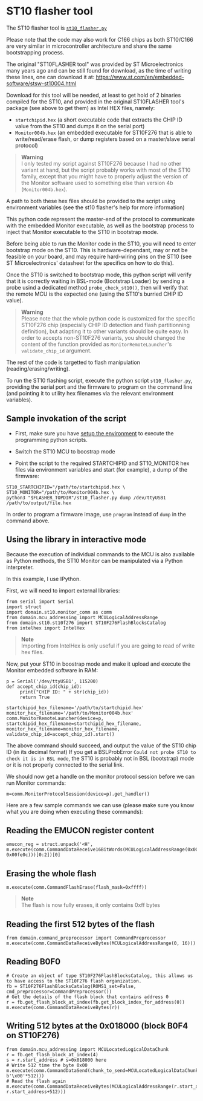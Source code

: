 # ST10 flasher tool

The ST10 flasher tool is [`st10_flasher.py`](./st10_flasher.py)

Please note that the code may also work for C166 chips as both ST10/C166 are very similar in microcontroller architecture and share the same bootstrapping process.

The original "ST10FLASHER tool" was provided by ST Microelectronics many years ago and can be still found for download, as the time of writing these lines, one can download it at: https://www.st.com/en/embedded-software/stsw-st10004.html

Download for this tool will be needed, at least to get hold of 2 binaries compiled for the ST10, and provided in the original ST10FLASHER tool's package (see above to get them) as Intel HEX files, namely:
* `startchipid.hex` (a short executable code that extracts the CHIP ID value from the ST10 and dumps it on the serial port)
* `Monitor004b.hex` (an embedded executable for ST10F276 that is able to write/read/erase flash, or dump registers based on a master/slave serial protocol)

> **Warning**  
> I only tested my script against ST10F276 because I had no other variant at hand, but the script probably works with most of the ST10 family, except that you might have to properly adjust the version of the Monitor software used to something else than version 4b (`Monitor004b.hex`).

A path to both these hex files should be provided to the script using environment variables (see the st10 flasher's help for more information)

This python code represent the master-end of the protocol to communicate with the embedded Monitor executable, as well as the bootstrap process to inject that Monitor executable to the ST10 in bootstrap mode.

Before being able to run the Monitor code in the ST10, you will need to enter bootstrap mode on the ST10. This is hardware-dependant, may or not be feasible on your board, and may require hard-wiring pins on the ST10 (see ST Microelectronics' datasheet for the specifics on how to do this).

Once the ST10 is switched to bootstrap mode, this python script will verify that it is correctly waiting in BSL-mode (Bootstrap Loader) by sending a probe usind a dedicated method `probe_check_st10()`, then will verify that the remote MCU is the expected one (using the ST10's burried CHIP ID value).

> **Warning**  
> Please note that the whole python code is customized for the specific ST10F276 chip (especially CHIP ID detection and flash partitionning definition), but adapting it to other variants should be quite easy.
> In order to accepts non-ST10F276 variants, you should changed the content of the function provided as `MonitorRemoteLauncher`'s `validate_chip_id` argument.

The rest of the code is targetted to flash manipulation (reading/erasing/writing).

To run the ST10 flashing script, execute the python script `st10_flasher.py`, providing the serial port and the firmware to program on the command line (and pointing it to utility hex filenames via the relevant environment variables).

## Sample invokation of the script

* First, make sure you have [setup the environment](#setting-up-the-environment-for-the-python-scripts) to execute the programming python scripts.

* Switch the ST10 MCU to boostrap mode

* Point the script to the required STARTCHIPID and ST10_MONITOR hex files via environment variables and start (for example), a dump of the firmware:
```
ST10_STARTCHIPID="/path/to/startchipid.hex \
ST10_MONITOR="/path/to/Monitor004b.hex \
python3 "$FLASHER_TOPDIR"/st10_flasher.py dump /dev/ttyUSB1 /path/to/output/file.hex
```

In order to program a firmware image, use `program` instead of `dump` in the command above.

## Using the library in interactive mode

Because the execution of individual commands to the MCU is also available as Python methods, the ST10 Monitor can be manipulated via a Python interpreter.

In this example, I use IPython.

First, we will need to import external libraries:
```
from serial import Serial
import struct
import domain.st10.monitor_comm as comm
from domain.mcu_addressing import MCULogicalAddressRange
from domain.st10.st10f276 import ST10F276FlashBlocksCatalog
from intelhex import IntelHex
```

> **Note**  
> Importing from IntelHex is only useful if you are going to read of write hex files.


Now, put your ST10 in boostrap mode and make it upload and execute the Monitor embedded software in RAM:
```
p = Serial('/dev/ttyUSB1', 115200)
def accept_chip_id(chip_id):
     print("CHIP ID: " + str(chip_id))
     return True

startchipid_hex_filename='/path/to/startchipid.hex'
monitor_hex_filename='/path/to/Monitor004b.hex'
comm.MonitorRemoteLauncher(device=p, startchipid_hex_filename=startchipid_hex_filename, monitor_hex_filename=monitor_hex_filename, validate_chip_id=accept_chip_id).start()
```

The above command should succeed, and output the value of the ST10 chip ID (in its decimal format)
If you get a BSLProbError `Could not probe ST10 to check it is in BSL mode`, the ST10 is probably not in BSL (bootstrap) mode or it is not properly connected to the serial link.

We should now get a handle on the monitor protocol session before we can run Monitor commands:

```
m=comm.MonitorProtocolSession(device=p).get_handler()
```

Here are a few sample commands we can use (please make sure you know what you are doing when executing these commands):

## Reading the EMUCON register content

```
emucon_reg = struct.unpack('<H', m.execute(comm.CommandDataReceive16BitWords(MCULogicalAddressRange(0x00fe0a, 0x00fe0c)))[0:2])[0]
```

## Erasing the whole flash
```
m.execute(comm.CommandFlashErase(flash_mask=0xffff))
```

> **Note**  
> The flash is now fully erases, it only contains 0xff bytes

## Reading the first 512 bytes of the flash

```
from domain.command_preprocessor import CommandPreprocessor
m.execute(comm.CommandDataReceiveBytes(MCULogicalAddressRange(0, 16)))
```

## Reading B0F0

```
# Create an object of type ST10F276FlashBlocksCatalog, this allows us to have access to the ST10F276 flash organization.
fb = ST10F276FlashBlocksCatalog(ROMS1_set=False, cmd_preprocessor=CommandPreprocessor())
# Get the details of the flash block that contains address 0
r = fb.get_flash_block_at_index(fb.get_block_index_for_address(0))
m.execute(comm.CommandDataReceiveBytes(r))
```

## Writing 512 bytes at the 0x018000 (block B0F4 on ST10F276)

```
from domain.mcu_addressing import MCULocatedLogicalDataChunk
r = fb.get_flash_block_at_index(4)
s = r.start_address # s=0x018000 here
# Write 512 time the byte 0x00
m.execute(comm.CommandDataSend(chunk_to_send=MCULocatedLogicalDataChunk(r.start_address, b'\x00'*512)))
# Read the flash again
m.execute(comm.CommandDataReceiveBytes(MCULogicalAddressRange(r.start_address, r.start_address+512)))
```

